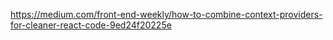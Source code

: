 https://medium.com/front-end-weekly/how-to-combine-context-providers-for-cleaner-react-code-9ed24f20225e